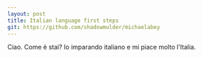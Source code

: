 ```yaml
---
layout: post
title: Italian language first steps
git: https://github.com/shadowmulder/michaelabey
---
```


Ciao. Come è stai? Io imparando italiano e mi piace molto l'Italia.

